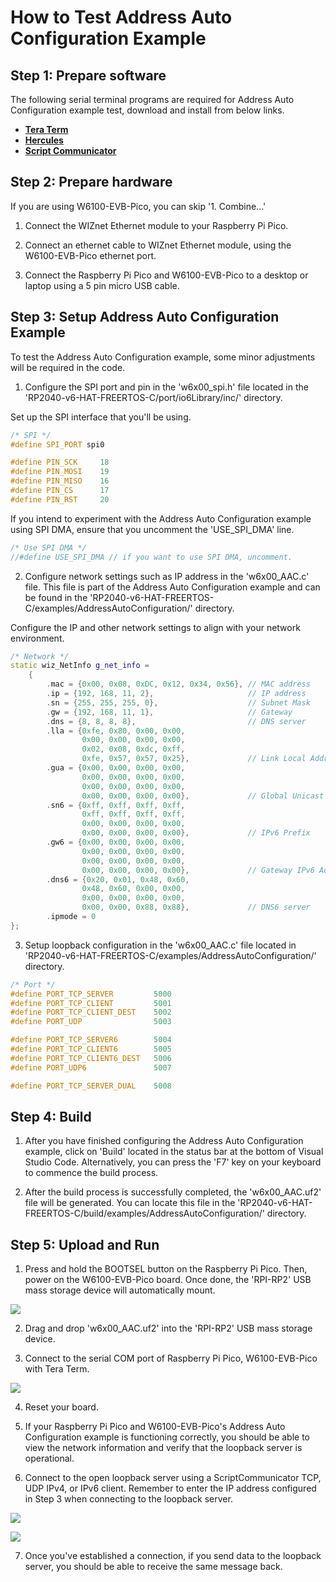 # How to Test Address Auto Configuration Example



## Step 1: Prepare software

The following serial terminal programs are required for Address Auto Configuration example test, download and install from below links.

- [**Tera Term**][link-tera_term]
- [**Hercules**][link-hercules]
- [**Script Communicator**][link-ScriptCommunicator]


## Step 2: Prepare hardware

If you are using W6100-EVB-Pico, you can skip '1. Combine...'

1. Connect the WIZnet Ethernet module to your Raspberry Pi Pico.

2. Connect an ethernet cable to WIZnet Ethernet module, using the W6100-EVB-Pico ethernet port.

3. Connect the Raspberry Pi Pico and W6100-EVB-Pico to a desktop or laptop using a 5 pin micro USB cable.



## Step 3: Setup Address Auto Configuration Example

To test the Address Auto Configuration example, some minor adjustments will be required in the code.

1. Configure the SPI port and pin in the 'w6x00_spi.h' file located in the 'RP2040-v6-HAT-FREERTOS-C/port/io6Library/inc/' directory.

Set up the SPI interface that you'll be using.

```cpp
/* SPI */
#define SPI_PORT spi0

#define PIN_SCK     18
#define PIN_MOSI    19
#define PIN_MISO    16
#define PIN_CS      17
#define PIN_RST     20
```

If you intend to experiment with the Address Auto Configuration example using SPI DMA, ensure that you uncomment the 'USE_SPI_DMA' line.

```cpp
/* Use SPI DMA */
//#define USE_SPI_DMA // if you want to use SPI DMA, uncomment.
```

2. Configure network settings such as IP address in the 'w6x00_AAC.c' file. This file is part of the Address Auto Configuration example and can be found in the 'RP2040-v6-HAT-FREERTOS-C/examples/AddressAutoConfiguration/' directory.

Configure the IP and other network settings to align with your network environment.

```cpp
/* Network */
static wiz_NetInfo g_net_info =
    {
        .mac = {0x00, 0x08, 0xDC, 0x12, 0x34, 0x56}, // MAC address
        .ip = {192, 168, 11, 2},                     // IP address
        .sn = {255, 255, 255, 0},                    // Subnet Mask
        .gw = {192, 168, 11, 1},                     // Gateway
        .dns = {8, 8, 8, 8},                         // DNS server
        .lla = {0xfe, 0x80, 0x00, 0x00,
                0x00, 0x00, 0x00, 0x00,
                0x02, 0x08, 0xdc, 0xff,
                0xfe, 0x57, 0x57, 0x25},             // Link Local Address
        .gua = {0x00, 0x00, 0x00, 0x00,
                0x00, 0x00, 0x00, 0x00,
                0x00, 0x00, 0x00, 0x00,
                0x00, 0x00, 0x00, 0x00},             // Global Unicast Address
        .sn6 = {0xff, 0xff, 0xff, 0xff,
                0xff, 0xff, 0xff, 0xff,
                0x00, 0x00, 0x00, 0x00,
                0x00, 0x00, 0x00, 0x00},             // IPv6 Prefix
        .gw6 = {0x00, 0x00, 0x00, 0x00,
                0x00, 0x00, 0x00, 0x00,
                0x00, 0x00, 0x00, 0x00,
                0x00, 0x00, 0x00, 0x00},             // Gateway IPv6 Address
        .dns6 = {0x20, 0x01, 0x48, 0x60,
                0x48, 0x60, 0x00, 0x00,
                0x00, 0x00, 0x00, 0x00,
                0x00, 0x00, 0x88, 0x88},             // DNS6 server
        .ipmode = 0
};
```

3. Setup loopback configuration in the 'w6x00_AAC.c' file located in 'RP2040-v6-HAT-FREERTOS-C/examples/AddressAutoConfiguration/' directory.

```cpp
/* Port */
#define PORT_TCP_SERVER         5000
#define PORT_TCP_CLIENT         5001
#define PORT_TCP_CLIENT_DEST    5002
#define PORT_UDP                5003

#define PORT_TCP_SERVER6        5004
#define PORT_TCP_CLIENT6        5005
#define PORT_TCP_CLIENT6_DEST   5006
#define PORT_UDP6               5007

#define PORT_TCP_SERVER_DUAL    5008
```



## Step 4: Build

1. After you have finished configuring the Address Auto Configuration example, click on 'Build' located in the status bar at the bottom of Visual Studio Code. Alternatively, you can press the 'F7' key on your keyboard to commence the build process.

2. After the build process is successfully completed, the 'w6x00_AAC.uf2' file will be generated. You can locate this file in the 'RP2040-v6-HAT-FREERTOS-C/build/examples/AddressAutoConfiguration/' directory.



## Step 5: Upload and Run

1. Press and hold the BOOTSEL button on the Raspberry Pi Pico. Then, power on the W6100-EVB-Pico board. Once done, the 'RPI-RP2' USB mass storage device will automatically mount.

![][link-raspberry_pi_pico_usb_mass_storage]

2. Drag and drop 'w6x00_AAC.uf2' into the 'RPI-RP2' USB mass storage device.

3. Connect to the serial COM port of Raspberry Pi Pico, W6100-EVB-Pico with Tera Term.

![][link-connect_to_serial_com_port]

4. Reset your board.

5. If your Raspberry Pi Pico and W6100-EVB-Pico's Address Auto Configuration example is functioning correctly, you should be able to view the network information and verify that the loopback server is operational.



6. Connect to the open loopback server using a ScriptCommunicator TCP, UDP IPv4, or IPv6 client. Remember to enter the IP address configured in Step 3 when connecting to the loopback server.

![][link-connect_to_loopback_server_tcp_client_ipv4]

![][link-connect_to_loopback_server_tcp_client_ipv6]

7. Once you've established a connection, if you send data to the loopback server, you should be able to receive the same message back.





<!--
Link
-->

[link-tera_term]: https://osdn.net/projects/ttssh2/releases/
[link-hercules]: https://www.hw-group.com/software/hercules-setup-utility
[link-ScriptCommunicator]: https://sourceforge.net/projects/scriptcommunicator/

[link-raspberry_pi_pico_usb_mass_storage]: https://github.com/Wiznet/RP2040-v6-HAT-FREERTOS-C/blob/main/static/images/raspberry_pi_pico_usb_mass_storage.png
[link-connect_to_serial_com_port]: https://github.com/Wiznet/RP2040-v6-HAT-FREERTOS-C/blob/main/static/images/connect_to_serial_com_port.png

[link-connect_to_loopback_server_tcp_client_ipv4]: https://github.com/Wiznet/RP2040-v6-HAT-FREERTOS-C/blob/main/static/images/connect_to_loopback_server_tcp_client_ipv4.png
[link-connect_to_loopback_server_tcp_client_ipv6]: https://github.com/Wiznet/RP2040-v6-HAT-FREERTOS-C/blob/main/static/images/connect_to_loopback_server_tcp_client_ipv6.png
